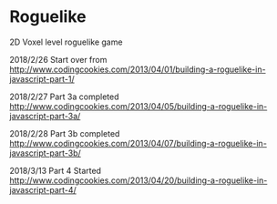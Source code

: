 # Roguelike
2D Voxel level roguelike game

2018/2/26
Start over from
http://www.codingcookies.com/2013/04/01/building-a-roguelike-in-javascript-part-1/

2018/2/27
Part 3a completed
http://www.codingcookies.com/2013/04/05/building-a-roguelike-in-javascript-part-3a/

2018/2/28
Part 3b completed
http://www.codingcookies.com/2013/04/07/building-a-roguelike-in-javascript-part-3b/

2018/3/13
Part 4 Started
http://www.codingcookies.com/2013/04/20/building-a-roguelike-in-javascript-part-4/